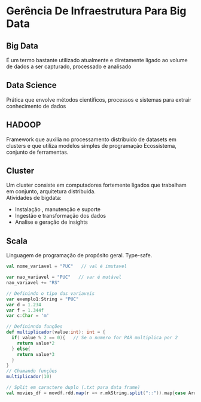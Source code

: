 # Gerência De Infraestrutura Para Big Data
## Big Data
É um termo bastante utilizado atualmente e diretamente ligado ao volume de dados a ser capturado, processado e analisado

## Data Science
Prática que envolve métodos científicos, processos e sistemas para extrair conhecimento de dados

## HADOOP
Framework que auxilia no processamento distribuído de datasets em clusters e que utiliza modelos simples de programação
Ecossistema, conjunto de ferramentas.

## Cluster
Um cluster consiste em computadores fortemente ligados que trabalham em conjunto, arquitetura distribuida.\
Atividades de bigdata:
- Instalação , manutenção e suporte
- Ingestão e transformação dos dados
- Analise e geração de insights

## Scala
Linguagem de programação de propósito geral. Type-safe.
~~~scala
val nome_variavel = "PUC"   // val é imutavel

var nao_variavel = "PUC"   // var é mutável
nao_variavel += "RS"

// Definindo o tipo das variaveis
var exemplo1:String = "PUC"
var d = 1.234
var f = 1.344f
var c:Char = 'm'

// Defininndo funções
def multiplicador(value:int): int = {
  if( value % 2 == 0){   // Se o numero for PAR multiplica por 2
    return value*2
  } else{
    return value*3
  }
}
// Chamando funções
multiplicador(10)

// Split em caractere duplo (.txt para data frame)
val movies_df = movdf.rdd.map(r => r.mkString.split("::")).map{case Array(a, b, c) => (a, b, c)}.toDF("Id", "titulo", "genero")
~~~
